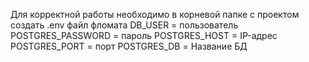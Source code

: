 Для корректной работы необходимо в корневой папке с проектом создать .env файл фломата
DB_USER = пользователь
POSTGRES_PASSWORD = пароль
POSTGRES_HOST = IP-адрес
POSTGRES_PORT = порт
POSTGRES_DB = Название БД
